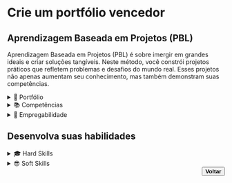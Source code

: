 # Crie um portfólio vencedor

## Aprendizagem Baseada em Projetos (PBL)
<p>Aprendizagem Baseada em Projetos (PBL) é sobre imergir em grandes ideais e criar soluções tangíveis. Neste método, você constrói projetos práticos que refletem problemas e desafios do mundo real. Esses projetos não apenas aumentam seu conhecimento, mas também demonstram suas competências.</p>

<details> <!--About portfolio / Sobre portfólio-->
    <summary><span>📁 Portfólio</span></summary>
    <p>Cada projeto concluído reforça suas <strong>habilidades</strong>, promove <strong>networking</strong> e dá <strong>destaque</strong> ao seu portfólio profissional.</p>
</details>

<details> <!--About skills / Sobre competências-->
    <summary><span>📚 Competências</span></summary>
    <p>Ao finalizar seus projetos na DIO, você obtém uma <strong>certificação de competências</strong>, um diferencial importante para abrir portas no mercado de trabalho.</p>
</details>

<details> <!--About employability / Sobre empregabilidade-->
    <summary><span>💼 Empregabilidade</span></summary>
    <p>Através da <strong>Talent Match</strong> você tem acesso às melhores oportunidades de emprego no setor de tecnologia.</p>
</details>

## Desenvolva suas habilidades
<details> <!--About hard skills / Sobre habilidades difíceis-->
    <summary><span>🎓 Hard Skills</span></summary>
    <li>Linguagem de programação.</li>
    <li>Arquitetura de sistema.</li>
    <li>Banco de dados.</li>
    <li>Stacks de desenvolvimento.</li>
    <li>Ferramentas.</li>
</details>
<details> <!--About soft skills / Sobre habilidades sociais-->
    <summary><span>😎 Soft Skills</span></summary>
    <li>Trabalho em equipe</li>
    <li>Pensamento crítico.</li>
    <li>Gerenciamento do tempo.</li>
    <li>Comunicação.</li>
    <li>Liderança.</li>
</details>
<div align="right"> <!--About back button / Sobre botão voltar-->
    <a href="../README.md">
        <button><strong>Voltar</strong></button>
    </a>
</div>